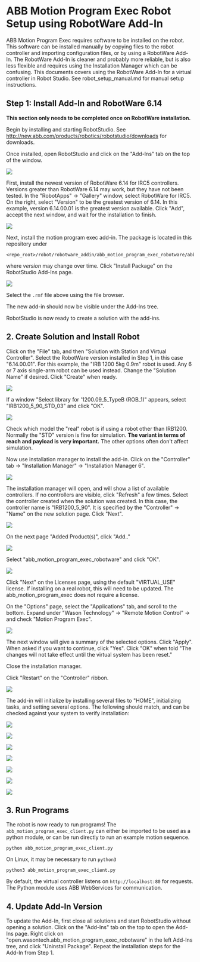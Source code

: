 # ABB Motion Program Exec Robot Setup using RobotWare Add-In

ABB Motion Program Exec requires software to be installed on the robot. This software can be
installed manually by copying files to the robot controller and importing configuration files,
or by using a RobotWare Add-In. The RobotWare Add-In is cleaner and probably more reliable,
but is also less flexible and requires using the Installation Manager which can be confusing.
This documents covers using the RobotWare Add-In for a virtual controller in Robot Studio. See
robot_setup_manual.md for manual setup instructions.

## Step 1: Install Add-In and RobotWare 6.14

**This section only needs to be completed once on RobotWare installation.**

Begin by installing and starting RobotStudio. See 
http://new.abb.com/products/robotics/robotstudio/downloads for downloads.

Once installed, open RobotStudio and click on the "Add-Ins" tab on the top of the window.

![](figures/robotstudio_addin_tab.png)

First, install the newest version of RobotWare 6.14 for IRC5 controllers. Versions greater 
than RobotWare 6.14 may work, but they have not been tested. In the "RobotApps" -> "Gallery" window,
select RobotWare for IRC5. On the right, select "Version" to be the greatest version of 6.14.
In this example, version 6.14.00.01 is the greatest version available. Click "Add", accept the next
window, and wait for the installation to finish.

![](figures/robotstudio_addin_robotware_irc5.png)

Next, install the motion program exec add-in. The package is located in this repository under

```
<repo_root>/robot/robotware_addin/abb_motion_program_exec_robotware/abb_motion_program_exec_robotware_<version>/open.wasontech.abb_motion_program_exec_robotware_<version>.rmf
```

where *version* may change over time. Click "Install Package" on the RobotStudio Add-Ins page.

![](figures/robotstudio_addin_install_package.png)

Select the `.rmf` file above using the file browser.

The new add-in should now be visible under the Add-Ins tree.

RobotStudio is now ready to create a solution with the add-ins.

## 2. Create Solution and Install Robot

Click on the "File" tab, and then "Solution with Station and Virtual Controller". Select the 
RobotWare version installed in Step 1, in this case "6.14.00.01". For this example, the 
"IRB 1200 5kg 0.9m" robot is used. Any 6 or 7 axis single-arm robot can be used instead. Change
the "Solution Name" if desired. Click "Create" when ready.

![](figures/robotstudio_new_solution.png)

If a window "Select library for '1200.09_5_TypeB (ROB_1)" appears, select "IRB1200_5_90_STD_03" 
and click "OK".

![](figures/robotstudio_irb1200_select.png)

Check which model the "real" robot is if using a robot other than IRB1200. Normally the "STD"
version is fine for simulation. **The variant in terms of reach and payload is very important.** The
other options often don't affect simulation.

Now use installation manager to install the add-in. Click on the "Controller" tab -> "Installation
Manager" -> "Installation Manager 6".

![](figures/robotstudio_start_install_manager.png)

The installation manager will open, and will show a list of available controllers. If no controllers
are visible, click "Refresh" a few times. Select the controller created when the solution
was created. In this case, the controller name is "IRB1200_5_90". It is specified by the 
"Controller" -> "Name" on the new solution page. Click "Next".

![](figures/robotstudio_install_manager1.png)

On the next page "Added Product(s)", click "Add.."

![](figures/robotstudio_install_manager2.png)

Select "abb_motion_program_exec_robotware" and click "OK".

![](figures/robotstudio_install_manager3.png)

Click "Next" on the Licenses page, using the default "VIRTUAL_USE" license. If installing
on a real robot, this will need to be updated. The abb_motion_program_exec does not require a
license.

On the "Options" page, select the "Applications" tab, and scroll to the bottom. Expand under 
"Wason Technology" -> "Remote Motion Control" -> and check "Motion Program Exec".

![](figures/robotstudio_install_manager4.png)

The next window will give a summary of the selected options. Click "Apply". When asked
if you want to continue, click "Yes". Click "OK" when told "The changes will not take effect
until the virtual system has been reset."

Close the installation manager.

Click "Restart" on the "Controller" ribbon.

![](figures/robotstudio_restart.png)

The add-in will initialize by installing several files to "HOME", initializing tasks, and setting
several options. The following should match, and can be checked against your system to verify 
installation:

![](figures/robotstudio_addin_installed1.png)

![](figures/robotstudio_addin_installed2.png)

![](figures/robotstudio_addin_installed3.png)

![](figures/robotstudio_addin_installed4.png)

![](figures/robotstudio_addin_installed7.png)

![](figures/robotstudio_addin_installed6.png)

![](figures/robotstudio_addin_installed5.png)

## 3. Run Programs

The robot is now ready to run programs! The `abb_motion_program_exec_client.py` can either
be imported to be used as a python module, or can be run directly to run an example
motion sequence.

```
python abb_motion_program_exec_client.py
```

On Linux, it may be necessary to run `python3`

```
python3 abb_motion_program_exec_client.py
```

By default, the virtual controller listens on `http://localhost:80` for requests. The Python
module uses ABB WebServices for communication.

## 4. Update Add-In Version

To update the Add-In, first close all solutions and start RobotStudio without opening a solution.
Click on the "Add-Ins" tab on the top to open the Add-Ins page. Right click on 
"open.wasontech.abb_motion_program_exec_robotware" in the left Add-Ins tree, and click 
"Uninstall Package". Repeat the installation steps for the Add-In from Step 1.

